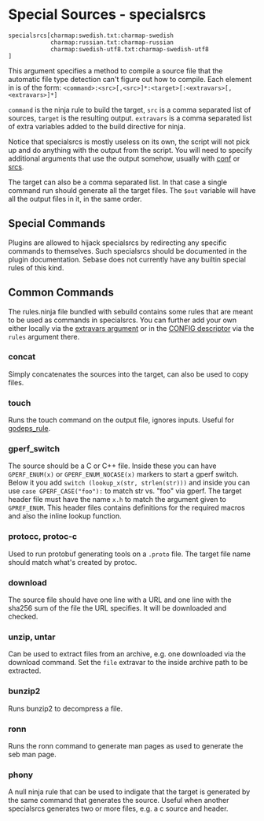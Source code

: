 # Special Sources - specialsrcs

    specialsrcs[charmap:swedish.txt:charmap-swedish
                charmap:russian.txt:charmap-russian
                charmap:swedish-utf8.txt:charmap-swedish-utf8
    ]           
    
This argument specifies a method to compile a source file that the automatic
file type detection can't figure out how to compile. Each element in is of the
form: `<command>:<src>[,<src>]*:<target>[:<extravars>[,<extravars>]*]`

`command` is the ninja rule to build the target, `src` is a comma separated
list of sources, `target` is the resulting output. `extravars` is a comma
separated list of extra variables added to the build directive for ninja.

Notice that specialsrcs is mostly useless on its own, the script will not pick
up and do anything with the output from the script. You will need to specify
additional arguments that use the output somehow, usually with
[conf](../descriptors/install.md#conf) or [srcs](srcs.md).

The target can also be a comma separated list. In that case a single command
run should generate all the target files. The `$out` variable will have
all the output files in it, in the same order.

## Special Commands

Plugins are allowed to hijack specialsrcs by redirecting any specific commands
to themselves. Such specialsrcs should be documented in the plugin
documentation. Sebase does not currently have any builtin special rules of this
kind.

## Common Commands

The rules.ninja file bundled with sebuild contains some rules that are meant to
be used as commands in specialsrcs. You can further add your own either locally
via the [extravars argument](extravars.md) or in the [CONFIG
descriptor](../descriptors/config.md) via the `rules` argument there.

### concat

Simply concatenates the sources into the target, can also be used to copy files.

### touch

Runs the touch command on the output file, ignores inputs. Useful for
[godeps_rule](../descriptors/config.md#godeps-and-godeps_rule).

### gperf_switch

The source should be a C or C++ file. Inside these you can have
`GPERF_ENUM(x)` or `GPERF_ENUM_NOCASE(x)` markers to start a gperf switch.
Below it you add `switch (lookup_x(str, strlen(str)))` and inside you can use
`case GPERF_CASE("foo"):` to match str vs. "foo" via gperf.
The target header file must have the name `x.h` to match the argument given
to `GPREF_ENUM`. This header files contains definitions for the required macros
and also the inline lookup function.

### protocc, protoc-c

Used to run protobuf generating tools on a `.proto` file. The target file
name should match what's created by protoc.

### download

The source file should have one line with a URL and one line with the
sha256 sum of the file the URL specifies. It will be downloaded and checked.

### unzip, untar

Can be used to extract files from an archive, e.g. one downloaded via the
download command. Set the `file` extravar to the inside archive path to
be extracted.

### bunzip2

Runs bunzip2 to decompress a file.

### ronn

Runs the ronn command to generate man pages as used to generate the
seb man page.

### phony

A null ninja rule that can be used to indigate that the target is generated
by the same command that generates the source. Useful when another specialsrcs
generates two or more files, e.g. a c source and header.
